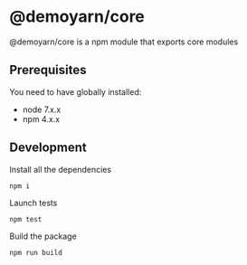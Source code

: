 # @demoyarn/core

@demoyarn/core is a npm module that exports core modules

## Prerequisites

You need to have globally installed:

* node 7.x.x
* npm 4.x.x

## Development

Install all the dependencies

```
npm i
```

Launch tests

```
npm test
```

Build the package

```
npm run build
```